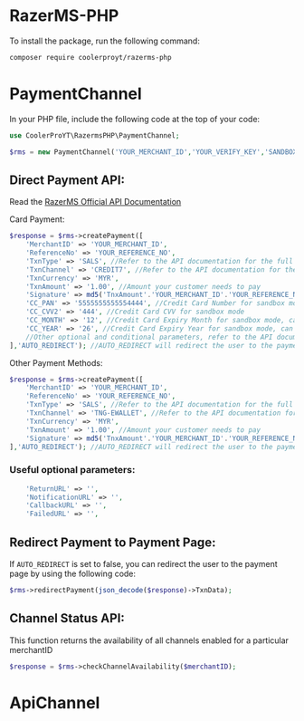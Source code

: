 # RazerMS-PHP

To install the package, run the following command:
```bash
composer require coolerproyt/razerms-php
```

# PaymentChannel

In your PHP file, include the following code at the top of your code:

```php
use CoolerProYT\RazermsPHP\PaymentChannel;

$rms = new PaymentChannel('YOUR_MERCHANT_ID','YOUR_VERIFY_KEY','SANDBOX_MODE'); // SANDBOX_MODE default value is false
```

## Direct Payment API:
Read the [RazerMS Official API Documentation](https://github.com/RazerMS/Documentation-RazerMS_API_Spec/blob/aadeac8c3e1773311f644b639137a07b7a895b22/%5BOfficial%5D%20Razer%20Direct%20Server%20API%20v1.6.23.pdf)

Card Payment:
```php
$response = $rms->createPayment([
    'MerchantID' => 'YOUR_MERCHANT_ID',
    'ReferenceNo' => 'YOUR_REFERENCE_NO',
    'TxnType' => 'SALS', //Refer to the API documentation for the full list of TxnType
    'TxnChannel' => 'CREDIT7', //Refer to the API documentation for the full list of TxnChannel
    'TxnCurrency' => 'MYR',
    'TxnAmount' => '1.00', //Amount your customer needs to pay
    'Signature' => md5('TnxAmount'.'YOUR_MERCHANT_ID'.'YOUR_REFERENCE_NO'.'YOUR_VERIFY_KEY'),
    'CC_PAN' => '5555555555554444', //Credit Card Number for sandbox mode
    'CC_CVV2' => '444', //Credit Card CVV for sandbox mode
    'CC_MONTH' => '12', //Credit Card Expiry Month for sandbox mode, can be any future date
    'CC_YEAR' => '26', //Credit Card Expiry Year for sandbox mode, can be any future date
    //Other optional and conditional parameters, refer to the API documentation for the full list
],'AUTO_REDIRECT'); //AUTO_REDIRECT will redirect the user to the payment page, default value will be false
```

Other Payment Methods:
```php
$response = $rms->createPayment([
    'MerchantID' => 'YOUR_MERCHANT_ID',
    'ReferenceNo' => 'YOUR_REFERENCE_NO',
    'TxnType' => 'SALS', //Refer to the API documentation for the full list of TxnType
    'TxnChannel' => 'TNG-EWALLET', //Refer to the API documentation for the full list of TxnChannel
    'TxnCurrency' => 'MYR',
    'TxnAmount' => '1.00', //Amount your customer needs to pay
    'Signature' => md5('TnxAmount'.'YOUR_MERCHANT_ID'.'YOUR_REFERENCE_NO'.'YOUR_VERIFY_KEY'),
],'AUTO_REDIRECT'); //AUTO_REDIRECT will redirect the user to the payment page, default value will be false
```

### Useful optional parameters:
```php
    'ReturnURL' => '',
    'NotificationURL' => '',
    'CallbackURL' => '',
    'FailedURL' => '',
```

## Redirect Payment to Payment Page:

If `AUTO_REDIRECT` is set to false, you can redirect the user to the payment page by using the following code:
```php
$rms->redirectPayment(json_decode($response)->TxnData);
```

## Channel Status API:

This function returns the availability of all channels enabled for a particular merchantID
```php
$response = $rms->checkChannelAvailability($merchantID);
```

# ApiChannel
